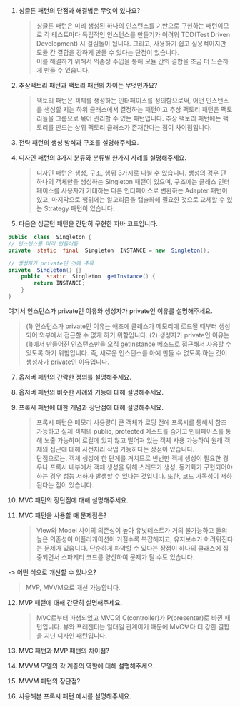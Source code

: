 1. 싱글톤 패턴의 단점과 해결법은 무엇이 있나요?

   > 싱글톤 패턴은 미리 생성된 하나의 인스턴스를 기반으로 구현하는 패턴이므로 각 테스트마다 독립적인 인스턴스를 만들기가 어려워 TDD(Test Driven Development) 시 걸림돌이 됩니다. 그리고, 사용하기 쉽고 실용적이지만 모듈 간 결합을 강하게 만들 수 있다는 단점이 있습니다.\
   > 이를 해결하기 위해서 의존성 주입을 통해 모듈 간의 결합을 조금 더 느슨하게 만들 수 있습니다.

2. 추상팩토리 패턴과 팩토리 패턴의 차이는 무엇인가요?

   > 팩토리 패턴은 객체를 생성하는 인터페이스를 정의함으로써, 어떤 인스턴스를 생성할 지는 하위 클래스에서 결정하는 패턴이고 추상 팩토리 패턴은 팩토리들을 그룹으로 묶어 관리할 수 있는 패턴입니다. 추상 팩토리 패턴에는 팩토리를 만드는 상위 팩토리 클래스가 존재한다는 점이 차이점입니다.

3. 전략 패턴의 생성 방식과 구조를 설명해주세요.
4. 디자인 패턴의 3가지 분류와 분류별 한가지 사례를 설명해주세요.
   > 디자인 패턴은 생성, 구조, 행위 3가지로 나뉠 수 있습니다. 생성의 경우 단 하나의 객체만을 생성하는 Singleton 패턴이 있으며, 구조에는 클래스 인터페이스를 사용자가 기대하는 다른 인터페이스로 변환하는 Adapter 패턴이 있고, 마지막으로 행위에는 알고리즘을 캡슐화해 필요한 것으로 교체할 수 있는 Strategy 패턴이 있습니다.
5. 다음은 싱글턴 패턴을 간단히 구현한 자바 코드입니다.

```Java
public  class  Singleton {
// 인스턴스를 미리 만들어둠
private  static  final  Singleton  INSTANCE = new  Singleton();

// 생성자가 private인 것에 주목
private  Singleton() {}
	public  static  Singleton  getInstance() {
		return INSTANCE;
	}
}
```

여기서 인스턴스가 private인 이유와 생성자가 private인 이유를 설명해주세요.

> (1) 인스턴스가 private인 이유는 애초에 클래스가 메모리에 로드될 때부터 생성되어 외부에서 접근할 수 없게 하기 위함입니다. (2) 생성자가 private인 이유는 (1)에서 만들어진 인스턴스만을 오직 getInstance 메소드로 접근해서 사용할 수 있도록 하기 위함입니다. 즉, 새로운 인스턴스를 아예 만들 수 없도록 하는 것이 생성자가 private인 이유입니다.

7. 옵저버 패턴의 간략한 정의를 설명해주세요.
8. 옵저버 패턴의 비슷한 사례와 기능에 대해 설명해주세요.
9. 프록시 패턴에 대한 개념과 장단점에 대해 설명해주세요.

   > 프록시 패턴은 메모리 사용량이 큰 객체가 로딩 전에 프록시를 통해서 참조 가능하고 실제 객체의 public, protected 메소드를 숨기고 인터페이스를 통해 노출 가능하며 로컬에 있지 않고 떨어져 있는 객체 사용 가능하여 원래 객체의 접근에 대해 사전처리 작업 가능하다는 장점이 있습니다.\
   > 단점으로는, 객체 생성에 한 단계를 거치므로 빈번한 객체 생성이 필요한 경우나 프록시 내부에서 객체 생성을 위해 스레드가 생성, 동기화가 구현되어야 하는 경우 성능 저하가 발생할 수 있다는 것입니다. 또한, 코드 가독성이 저하된다는 점이 있습니다.

10. MVC 패턴의 장단점에 대해 설명해주세요.
11. MVC 패턴을 사용할 때 문제점은?
    > View와 Model 사이의 의존성이 높아 유닛테스트가 거의 불가능하고 둘의 높은 의존성이 어플리케이션이 커질수록 복잡해지고, 유지보수가 어려워진다는 문제가 있습니다. 단순하게 파악할 수 있다는 장점이 하나의 클래스에 집중되면서 스파게티 코드를 양산하여 문제가 될 수도 있습니다.

-> 어떤 식으로 개선할 수 있나요?

> MVP, MVVM으로 개선 가능합니다.

12. MVP 패턴에 대해 간단히 설명해주세요.

    > MVC로부터 파생되었고 MVC의 C(controller)가 P(presenter)로 바뀐 패턴입니다. 뷰와 프레젠터는 일대일 관계이기 때문에 MVC보다 더 강한 결합을 지닌 디자인 패턴입니다.

13. MVC 패턴과 MVP 패턴의 차이점?
14. MVVM 모델의 각 계층의 역할에 대해 설명해주세요.
15. MVVM 패턴의 장단점?
16. 사용해본 프록시 패턴 예시를 설명해주세요.
